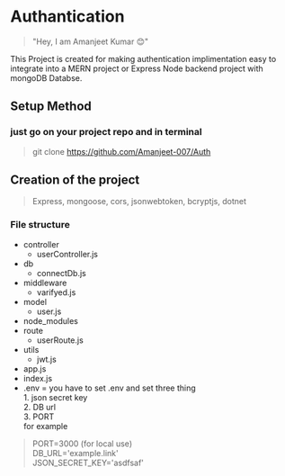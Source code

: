 # Authantication
> "Hey, I am Amanjeet Kumar 😊"

This Project is created for making authentication implimentation easy to integrate into a MERN project or Express Node backend project with mongoDB Databse.
## Setup Method
### just go on your project repo and in terminal 
> git clone https://github.com/Amanjeet-007/Auth



## Creation of the project 
> Express, mongoose, cors, jsonwebtoken, bcryptjs, dotnet  

### File structure
* controller
  * userController.js
* db
  * connectDb.js
* middleware
  * varifyed.js
* model
  * user.js
* node_modules
* route
  * userRoute.js
* utils
  * jwt.js
* app.js
* index.js
* .env = you have to set .env and set three thing  
      1. json secret key  
      2. DB url  
      3. PORT  
for example     

>PORT=3000 (for local use)  
DB_URL='example.link'  
JSON_SECRET_KEY='asdfsaf'



